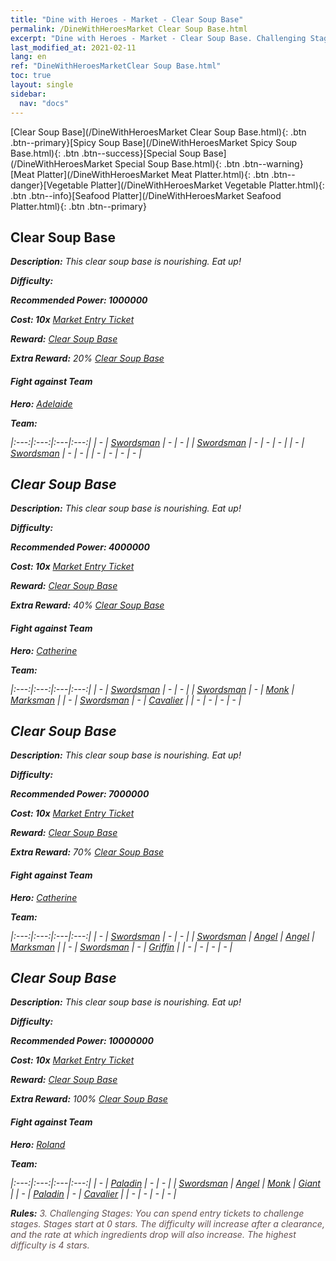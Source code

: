 ```yaml
---
title: "Dine with Heroes - Market - Clear Soup Base"
permalink: /DineWithHeroesMarket Clear Soup Base.html
excerpt: "Dine with Heroes - Market - Clear Soup Base. Challenging Stages: You can spend entry tickets to challenge stages. Stages start at 0 stars. The difficulty will increase after a clearance, and the rate at which ingredients drop will also increase."
last_modified_at: 2021-02-11
lang: en
ref: "DineWithHeroesMarketClear Soup Base.html"
toc: true
layout: single
sidebar:
  nav: "docs"
---
```


[Clear Soup Base](/DineWithHeroesMarket Clear Soup Base.html){: .btn .btn--primary}[Spicy Soup Base](/DineWithHeroesMarket Spicy Soup Base.html){: .btn .btn--success}[Special Soup Base](/DineWithHeroesMarket Special Soup Base.html){: .btn .btn--warning}[Meat Platter](/DineWithHeroesMarket Meat Platter.html){: .btn .btn--danger}[Vegetable Platter](/DineWithHeroesMarket Vegetable Platter.html){: .btn .btn--info}[Seafood Platter](/DineWithHeroesMarket Seafood Platter.html){: .btn .btn--primary}

## Clear Soup Base <i class="fas fa-star"/>
 **Description:** This clear soup base is nourishing. Eat up!

 **Difficulty:** <i class="fas fa-star"/>

 **Recommended Power: 1000000**

 **Cost: 10x** [ Market Entry Ticket](/Items/con_3/)

 **Reward:** [ Clear Soup Base](/Items/con_10/)

 **Extra Reward:** 20% [ Clear Soup Base](/Items/con_10/)

#### Fight against Team
 **Hero:** [Adelaide](/heroes/Adelaide/)

 **Team:**



  |:---:|:---:|:---|:---:|
  | - | [Swordsman](/units/Swordsman/) | - | - | 
  | [Swordsman](/units/Swordsman/) | - | - | - | 
  | - | [Swordsman](/units/Swordsman/) | - | - | 
  | - | - | - | - | 


## Clear Soup Base <i class="fas fa-star"/><i class="fas fa-star"/>
 **Description:** This clear soup base is nourishing. Eat up!

 **Difficulty:** <i class="fas fa-star"/><i class="fas fa-star"/>

 **Recommended Power: 4000000**

 **Cost: 10x** [ Market Entry Ticket](/Items/con_3/)

 **Reward:** [ Clear Soup Base](/Items/con_10/)

 **Extra Reward:** 40% [ Clear Soup Base](/Items/con_10/)

#### Fight against Team
 **Hero:** [Catherine](/heroes/Catherine/)

 **Team:**



  |:---:|:---:|:---|:---:|
  | - | [Swordsman](/units/Swordsman/) | - | - | 
  | [Swordsman](/units/Swordsman/) | - | [Monk](/units/Monk/) | [Marksman](/units/Marksman/) | 
  | - | [Swordsman](/units/Swordsman/) | - | [Cavalier](/units/Cavalier/) | 
  | - | - | - | - | 


## Clear Soup Base <i class="fas fa-star"/><i class="fas fa-star"/><i class="fas fa-star"/>
 **Description:** This clear soup base is nourishing. Eat up!

 **Difficulty:** <i class="fas fa-star"/><i class="fas fa-star"/><i class="fas fa-star"/>

 **Recommended Power: 7000000**

 **Cost: 10x** [ Market Entry Ticket](/Items/con_3/)

 **Reward:** [ Clear Soup Base](/Items/con_10/)

 **Extra Reward:** 70% [ Clear Soup Base](/Items/con_10/)

#### Fight against Team
 **Hero:** [Catherine](/heroes/Catherine/)

 **Team:**



  |:---:|:---:|:---|:---:|
  | - | [Swordsman](/units/Swordsman/) | - | - | 
  | [Swordsman](/units/Swordsman/) | [Angel](/units/Angel/) | [Angel](/units/Angel/) | [Marksman](/units/Marksman/) | 
  | - | [Swordsman](/units/Swordsman/) | - | [Griffin](/units/Griffin/) | 
  | - | - | - | - | 


## Clear Soup Base <i class="fas fa-star"/><i class="fas fa-star"/><i class="fas fa-star"/><i class="fas fa-star"/>
 **Description:** This clear soup base is nourishing. Eat up!

 **Difficulty:** <i class="fas fa-star"/><i class="fas fa-star"/><i class="fas fa-star"/><i class="fas fa-star"/>

 **Recommended Power: 10000000**

 **Cost: 10x** [ Market Entry Ticket](/Items/con_3/)

 **Reward:** [ Clear Soup Base](/Items/con_10/)

 **Extra Reward:** 100% [ Clear Soup Base](/Items/con_10/)

#### Fight against Team
 **Hero:** [Roland](/heroes/Roland/)

 **Team:**



  |:---:|:---:|:---|:---:|
  | - | [Paladin](/units/Paladin/) | - | - | 
  | [Swordsman](/units/Swordsman/) | [Angel](/units/Angel/) | [Monk](/units/Monk/) | [Giant](/units/Giant/) | 
  | - | [Paladin](/units/Paladin/) | - | [Cavalier](/units/Cavalier/) | 
  | - | - | - | - | 




 **Rules:** <span style="color: #645252">3. Challenging Stages: You can spend entry tickets to challenge stages. Stages start at 0 stars. The difficulty will increase after a clearance, and the rate at which ingredients drop will also increase. The highest difficulty is 4 stars.</span><br/><span style="color: #ffffff;font-size:6px">　</span><br/>

